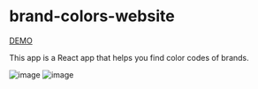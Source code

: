 # brand-colors-website
[DEMO](https://brand-colors-website.vercel.app)

This app is a React app that helps you find color codes of brands.

![image](https://github.com/ferhatkplnn/brand-colors-website/assets/29931637/dd07ae7c-74a3-4298-82a9-b6b626808710)
![image](https://github.com/ferhatkplnn/brand-colors-website/assets/29931637/02cc59f6-dbec-4182-90f4-e2ab4516ea43)
